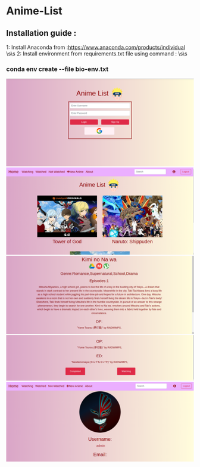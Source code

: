 # Anime-List
## Installation guide :
  1: Install Anaconda from :https://www.anaconda.com/products/individual \s\s
  2: Install environment from requirements.txt file  using command : \s\s
###  conda env create --file bio-env.txt
  
![](static/blog/login.png)
![](static/blog/home.png)
![](static/blog/post.png)
![](static/blog/songs.png)
![](static/blog/profile.png)


